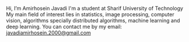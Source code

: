 Hi, I’m Amirhosein Javadi
I'm a student at Sharif University of Technology
My main field of interest lies in statistics, image processing, computer vision, algorithms specially distributed algorithms, machine learning and deep learning.
You can contact me by my email: javadiamirhosein.2000@gmail.com
